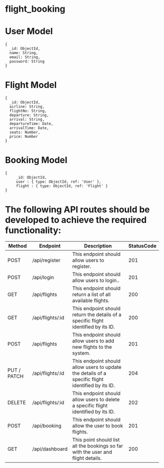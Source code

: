 # flight_booking
# User Model 
```
{
  _id: ObjectId,
  name: String,
  email: String,
  password: String
}
```

# Flight Model
```
{
  _id: ObjectId,
  airline: String,
  flightNo: String,
  departure: String,
  arrival: String,
  departureTime: Date,
  arrivalTime: Date,
  seats: Number,
  price: Number
}
```
# Booking Model
```
{
	 _id: ObjectId,
	 user : { type: ObjectId, ref: 'User' },
	 flight : { type: ObjectId, ref: 'Flight' }
}
```
# The following API routes should be developed to achieve the required functionality:
| Method | Endpoint | Description | StatusCode |
|---| --- | --- | --- |
|POST|/api/register|This endpoint should allow users to register.|201|
|POST|/api/login|This endpoint should allow users to login..|201|
|GET|/api/flights|This endpoint should return a list of all available flights.|200|
|GET|/api/flights/:id|This endpoint should return the details of a specific flight identified by its ID.|200|
| POST | /api/flights | This endpoint should allow users to add new flights to the system. | 201 |
| PUT / PATCH | /api/flights/:id | This endpoint should allow users to update the details of a specific flight identified by its ID. | 204 |
| DELETE | /api/flights/:id | This endpoint should allow users to delete a specific flight identified by its ID. | 202 |
| POST | /api/booking | This endpoint should allow the user to book flights. | 201 |
| GET | /api/dashboard | This point should list all the bookings so far with the user and flight details. | 200 | 



 


